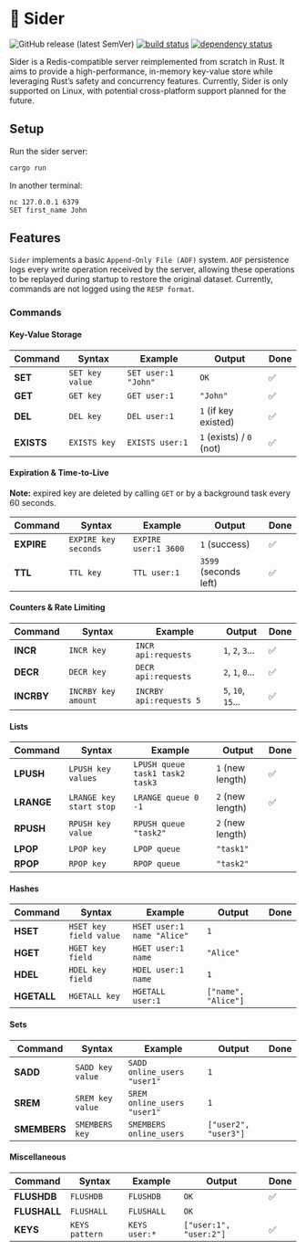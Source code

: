 # 🐆 Sider

![GitHub release (latest SemVer)](https://img.shields.io/github/v/release/bourdeau/sider) [![build status](https://github.com/bourdeau/sider/actions/workflows/build.yml/badge.svg)](https://github.com/bourdeau/sider/actions) [![dependency status](https://deps.rs/repo/github/bourdeau/sider/status.svg)](https://deps.rs/repo/github/bourdeau/sider)

Sider is a Redis-compatible server reimplemented from scratch in Rust. It aims to provide a high-performance, in-memory key-value store while leveraging Rust’s safety and concurrency features. Currently, Sider is only supported on Linux, with potential cross-platform support planned for the future.


## Setup

Run the sider server:

```bash
cargo run
```
In another terminal:

```
nc 127.0.0.1 6379
SET first_name John
```

## Features

`Sider` implements a basic `Append-Only File (AOF)` system. `AOF` persistence logs every write operation received by the server, allowing these operations to be replayed during startup to restore the original dataset. Currently, commands are not logged using the `RESP format`.

### Commands

#### Key-Value Storage

| Command  | Syntax | Example | Output | Done |
|----------|--------|---------|--------|------|
| **SET**  | `SET key value` | `SET user:1 "John"` | `OK` | ✅ |
| **GET**  | `GET key` | `GET user:1` | `"John"` | ✅ |
| **DEL**  | `DEL key` | `DEL user:1` | `1` (if key existed) | ✅ |
| **EXISTS** | `EXISTS key` | `EXISTS user:1` | `1` (exists) / `0` (not) | ✅ |


#### Expiration & Time-to-Live

**Note:** expired key are deleted by calling `GET` or by a background task every 60 seconds.

| Command  | Syntax | Example | Output | Done |
|----------|--------|---------|--------|------|
| **EXPIRE** | `EXPIRE key seconds` | `EXPIRE user:1 3600` | `1` (success) | ✅ |
| **TTL**  | `TTL key` | `TTL user:1` | `3599` (seconds left) | ✅ |


#### Counters & Rate Limiting

| Command  | Syntax | Example | Output | Done |
|----------|--------|---------|--------|------|
| **INCR**  | `INCR key` | `INCR api:requests` | `1`, `2`, `3`... | ✅ |
| **DECR**  | `DECR key` | `DECR api:requests` | `2`, `1`, `0`... | ✅ |
| **INCRBY** | `INCRBY key amount` | `INCRBY api:requests 5` | `5`, `10`, `15`... | ✅ |


#### Lists

| Command  | Syntax | Example | Output | Done |
|----------|--------|---------|--------|------|
| **LPUSH** | `LPUSH key values` | `LPUSH queue task1 task2 task3` | `1` (new length) | ✅ |
| **LRANGE** | `LRANGE key start stop` | `LRANGE queue 0 -1` | `2` (new length) | ✅  |
| **RPUSH** | `RPUSH key value` | `RPUSH queue "task2"` | `2` (new length) |   |
| **LPOP**  | `LPOP key` | `LPOP queue` | `"task1"` |   |
| **RPOP**  | `RPOP key` | `RPOP queue` | `"task2"` |   |


#### Hashes

| Command  | Syntax | Example | Output | Done |
|----------|--------|---------|--------|------|
| **HSET**  | `HSET key field value` | `HSET user:1 name "Alice"` | `1` |   |
| **HGET**  | `HGET key field` | `HGET user:1 name` | `"Alice"` |   |
| **HDEL**  | `HDEL key field` | `HDEL user:1 name` | `1` |   |
| **HGETALL** | `HGETALL key` | `HGETALL user:1` | `["name", "Alice"]` |   |


#### Sets

| Command  | Syntax | Example | Output | Done |
|----------|--------|---------|--------|------|
| **SADD**  | `SADD key value` | `SADD online_users "user1"` | `1` |   |
| **SREM**  | `SREM key value` | `SREM online_users "user1"` | `1` |   |
| **SMEMBERS** | `SMEMBERS key` | `SMEMBERS online_users` | `["user2", "user3"]` |   |


#### Miscellaneous

| Command  | Syntax | Example | Output | Done |
|----------|--------|---------|--------|------|
| **FLUSHDB** | `FLUSHDB` | `FLUSHDB` | `OK` | ✅ |
| **FLUSHALL** | `FLUSHALL` | `FLUSHALL` | `OK` |   |
| **KEYS** | `KEYS pattern` | `KEYS user:*` | `["user:1", "user:2"]` | ✅ |
